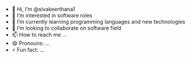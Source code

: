 - 👋 Hi, I’m @sivakeerthana1
- 👀 I’m interested in software roles
- 🌱 I’m currently learning  programming languages and new technologies
- 💞️ I’m looking to collaborate on software field
- 📫 How to reach me ...
- 😄 Pronouns: ...
- ⚡ Fun fact: ...

<!---
sivakeerthana1/sivakeerthana1 is a ✨ special ✨ repository because its `README.md` (this file) appears on your GitHub profile.
You can click the Preview link to take a look at your changes.
--->
